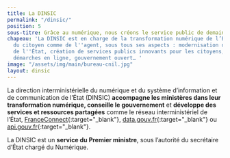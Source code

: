 ```yaml
---
title: La DINSIC
permalink: "/dinsic/"
position: 5
sous-titre: Grâce au numérique, nous créons le service public de demain
chapeau: 'La DINSIC est en charge de la transformation numérique de l’État au bénéfice
  du citoyen comme de l''agent, sous tous ses aspects : modernisation du système d''information
  de l''État, création de services publics innovants pour les citoyens, qualité des
  démarches en ligne, gouvernement ouvert… '
image: "/assets/img/main/bureau-cnil.jpg"
layout: dinsic
---
```


La direction interministérielle du numérique et du système d’information et de communication de l’État (DINSIC) **accompagne les ministères dans leur transformation numérique, conseille le gouvernement** et **développe des services et ressources partagées** comme le réseau interministériel de l’État, [FranceConnect](https://franceconnect.gouv.fr){:target="_blank"}, [data.gouv.fr](https://www.data.gouv.fr){:target="_blank"} ou [api.gouv.fr](https://www.api.gouv.fr){:target="_blank"}.

La DINSIC est un **service du Premier ministre**, sous l’autorité du secrétaire d’État chargé du Numérique.